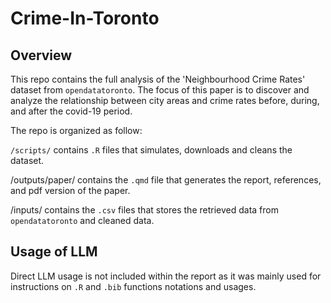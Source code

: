 # Crime-In-Toronto

## Overview

This repo contains the full analysis of the 'Neighbourhood Crime Rates' dataset from `opendatatoronto`. The focus of this paper is to discover and analyze the relationship between city areas and crime rates before, during, and after the covid-19 period.

The repo is organized as follow:

`/scripts/` contains `.R` files that simulates, downloads and cleans the dataset.

/outputs/paper/ contains the `.qmd` file that generates the report, references, and pdf version of the paper.

/inputs/ contains the `.csv` files that stores the retrieved data from `opendatatoronto` and cleaned data.

## Usage of LLM

Direct LLM usage is not included within the report as it was mainly used for instructions on `.R` and `.bib` functions notations and usages.
